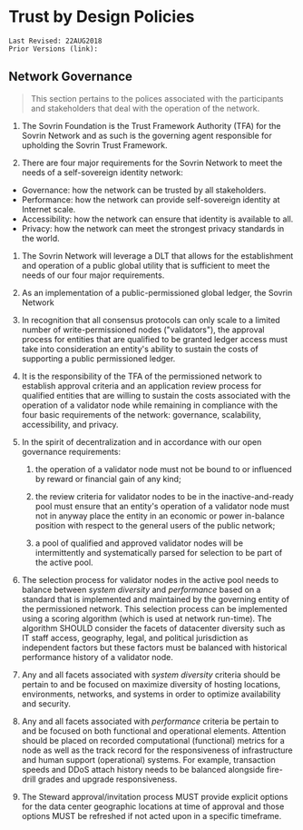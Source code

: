# Trust by Design Policies
```
Last Revised: 22AUG2018
Prior Versions (link):

```
## Network Governance
>This section pertains to the polices associated with the participants and stakeholders that deal with the operation of the network.

1. The Sovrin Foundation is the Trust Framework Authority (TFA) for the Sovrin Network and as such is the governing agent responsible for upholding the Sovrin Trust Framework.  

1. There are four major requirements for the Sovrin Network to meet the needs of a self-sovereign identity network:

  * Governance: how the network can be trusted by all stakeholders.
  * Performance: how the network can provide self-sovereign identity at Internet scale.
  * Accessibility: how the network can ensure that identity is available to all.
  * Privacy: how the network can meet the strongest privacy standards in the world.

1. The Sovrin Network will leverage a DLT that allows for the establishment and operation of a public global utility that is sufficient to meet the needs of our four major requirements.

1. As an implementation of a public-permissioned global ledger, the Sovrin Network

1. In recognition that all consensus protocols can only scale to a limited number of write-permissioned nodes ("validators"), the approval process for entities that are qualified to be granted ledger access must take into consideration an entity's ability to sustain the costs of supporting a public permissioned ledger.

1. It is the responsibility of the TFA of the permissioned network to establish approval criteria and an application review process for qualified entities that are willing to sustain the costs associated with the operation of a validator node while remaining in compliance with the four basic requirements of the network: governance, scalability, accessibility, and privacy.

1. In the spirit of decentralization and in accordance with our open governance requirements:

	1. the operation of a validator node must not be bound to or influenced by reward or financial gain of any kind;

	1. the review criteria for validator nodes to be in the inactive-and-ready pool must ensure that an entity's operation of a validator node must not in anyway place the entity in an economic or power in-balance position with respect to the general users of the public network;  

	1. a pool of qualified and approved validator nodes will be intermittently and systematically parsed for selection to be part of the active pool.

1. The selection process for validator nodes in the active pool needs to balance between *system diversity* and *performance* based on a standard that is implemented and maintained by the governing entity of the permissioned network. This selection process can be implemented using a scoring algorithm (which is used at network run-time). The algorithm  SHOULD consider the facets of datacenter diversity such as IT staff access, geography, legal, and political jurisdiction as independent factors but these factors must be balanced with historical performance history of a validator node.

1. Any and all facets associated with *system diversity* criteria should be pertain to and be focused on maximize diversity of hosting locations, environments, networks, and systems in order to optimize availability and security.

1. Any and all facets associated with *performance* criteria be pertain to and be focused on both functional and operational elements. Attention should be placed on recorded computational (functional) metrics for a node as well as the track record for the responsiveness of infrastructure and human support (operational) systems. For example, transaction speeds and DDoS attach history needs to be balanced alongside fire-drill grades and upgrade responsiveness.

1. The Steward approval/invitation process MUST provide explicit options for the data center geographic locations at time of approval and those options MUST be refreshed if not acted upon in a specific timeframe.
